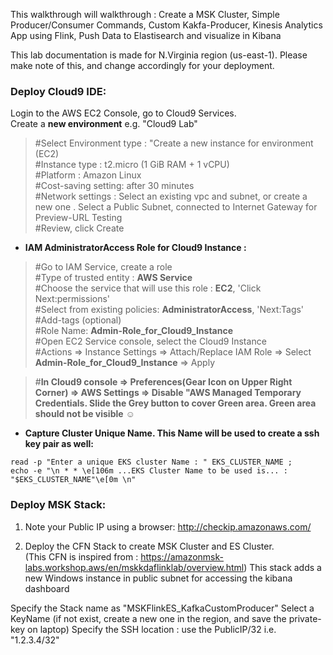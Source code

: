 This walkthrough will walkthrough : Create a MSK Cluster, Simple Producer/Consumer Commands, Custom Kakfa-Producer, Kinesis Analytics App using Flink, Push Data to Elastisearch and visualize in Kibana

This lab documentation is made for N.Virginia region (us-east-1). Please make note of this, and change accordingly for your deployment.

### Deploy Cloud9 IDE:
Login to the AWS EC2 Console, go to Cloud9 Services. <br/>
Create a **new environment** e.g. "Cloud9 Lab" <br/>
>#Select Environment type : "Create a new instance for environment (EC2)<br/>
>#Instance type : t2.micro (1 GiB RAM + 1 vCPU)  <br/>
>#Platform : Amazon Linux <br/>
>#Cost-saving setting: after 30 minutes <br/>
>#Network settings : Select an existing vpc and subnet, or create a new one . Select a Public Subnet, connected to Internet Gateway for Preview-URL Testing <br/>
>#Review, click Create <br/>

* **IAM AdministratorAccess Role for Cloud9 Instance :**
>#Go to IAM Service, create a role <br/>
>#Type of trusted entity : **AWS Service** <br/>
>#Choose the service that will use this role : **EC2**, 'Click Next:permissions' <br/>
>#Select from existing policies: **AdministratorAccess**, 'Next:Tags'  <br/>
>#Add-tags (optional) <br/>
>#Role Name: **Admin-Role_for_Cloud9_Instance** <br/>
>#Open EC2 Service console, select the Cloud9 Instance <br/>
>#Actions => Instance Settings => Attach/Replace IAM Role => Select **Admin-Role_for_Cloud9_Instance** => Apply<br/>

>#**In Cloud9 console => Preferences(Gear Icon on Upper Right Corner) => AWS Settings => Disable "AWS Managed Temporary Credentials. Slide the Grey button to cover Green area. Green area should not be visible** :relaxed:  <br/>


* **Capture Cluster Unique Name. This Name will be used to create a ssh key pair as well:**
```
read -p "Enter a unique EKS cluster Name : " EKS_CLUSTER_NAME ; 
echo -e "\n * * \e[106m ...EKS Cluster Name to be used is... : "$EKS_CLUSTER_NAME"\e[0m \n"

```

### Deploy MSK Stack:
1. Note your Public IP using a browser: http://checkip.amazonaws.com/

2. Deploy the CFN Stack to create MSK Cluster and ES Cluster. <br/>
(This CFN is inspired from : https://amazonmsk-labs.workshop.aws/en/mskkdaflinklab/overview.html) 
This stack adds a new Windows instance in public subnet for accessing the kibana dashboard

Specify the Stack name as "MSKFlinkES_KafkaCustomProducer"
Select a KeyName (if not exist, create a new one in the region, and save the private-key on laptop)
Specify the SSH location : use the PublicIP/32 i.e. "1.2.3.4/32"




























